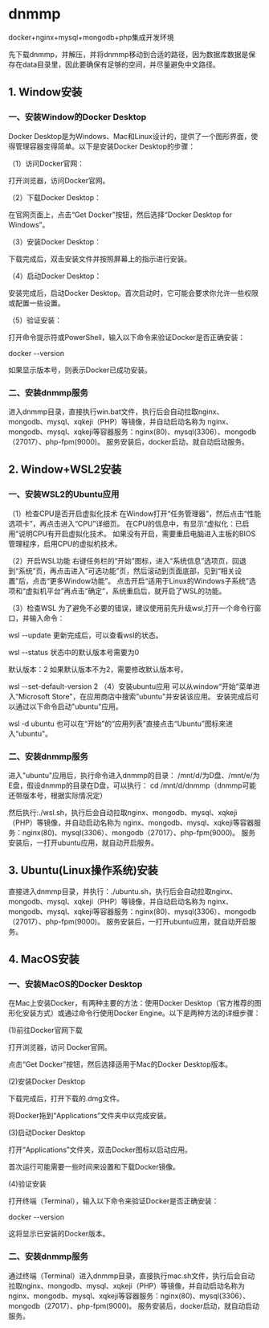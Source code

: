 # dnmmp
docker+nginx+mysql+mongodb+php集成开发环境

先下载dnmmp，并解压，并将dnmmp移动到合适的路径，因为数据库数据是保存在data目录里，因此要确保有足够的空间，并尽量避免中文路径。

## 1. Window安装 
### 一、安装Window的Docker Desktop
Docker Desktop是为Windows、Mac和Linux设计的，提供了一个图形界面，使得管理容器变得简单。以下是安装Docker Desktop的步骤：

（1）访问Docker官网：

打开浏览器，访问Docker官网。

（2）下载Docker Desktop：

在官网页面上，点击“Get Docker”按钮，然后选择“Docker Desktop for Windows”。

（3）安装Docker Desktop：

下载完成后，双击安装文件并按照屏幕上的指示进行安装。

（4）启动Docker Desktop：

安装完成后，启动Docker Desktop。首次启动时，它可能会要求你允许一些权限或配置一些设置。

（5）验证安装：

打开命令提示符或PowerShell，输入以下命令来验证Docker是否正确安装：

docker --version

如果显示版本号，则表示Docker已成功安装。

### 二、安装dnmmp服务

进入dnmmp目录，直接执行win.bat文件，执行后会自动拉取nginx、mongodb、mysql、xqkeji（PHP）等镜像，并自动启动名称为
nginx、mongodb、mysql、xqkeji等容器服务：nginx(80)、mysql(3306）、mongodb（27017）、php-fpm(9000)。
服务安装后，docker启动，就自动启动服务。

## 2. Window+WSL2安装
### 一、安装WSL2的Ubuntu应用

（1）检查CPU是否开启虚拟化技术
在Window打开“任务管理器”，然后点击“性能选项卡”，再点击进入“CPU”详细页。 在CPU的信息中，有显示“虚拟化：已启用”说明CPU有开启虚拟化技术。 如果没有开启，需要重启电脑进入主板的BIOS管理程序，启用CPU的虚拟机技术。

（2）开启WSL功能
右键任务栏的“开始”图标，进入“系统信息”选项页，回退到“系统”页，再点击进入“可选功能”页，然后滚动到页面底部，见到“相关设置”后，点击“更多Window功能”。 点击开启“适用于Linux的Windows子系统”选项和“虚拟机平台”再点击“确定”，系统重启后，就开启了WSL的功能。

（3）检查WSL
为了避免不必要的错误，建议使用前先升级wsl,打开一个命令行窗口，并输入命令：

wsl --update
更新完成后，可以查看wsl的状态。

wsl --status
状态中的默认版本号需要为0

默认版本：2
如果默认版本不为2，需要修改默认版本号。

wsl --set-default-version 2
（4）安装ubuntu应用
可以从window“开始”菜单进入“Microsoft Store"，在应用商店中搜索”ubuntu"并安装该应用。 安装完成后可以通过以下命令启动"ubuntu"应用。

wsl -d ubuntu
也可以在“开始”的“应用列表”直接点击“Ubuntu”图标来进入“ubuntu"。
### 二、安装dnmmp服务
进入"ubuntu"应用后，执行命令进入dnmmp的目录：
/mnt/d/为D盘、/mnt/e/为E盘，假设dnmmp的目录在D盘，可以执行：
cd /mnt/d/dnmmp（dnmmp可能还带版本号，根据实际情况定）

然后执行:./wsl.sh，执行后会自动拉取nginx、mongodb、mysql、xqkeji（PHP）等镜像，并自动启动名称为
nginx、mongodb、mysql、xqkeji等容器服务：nginx(80)、mysql(3306）、mongodb（27017）、php-fpm(9000)。
服务安装后，一打开ubuntu应用，就自动开启服务。

## 3. Ubuntu(Linux操作系统)安装
直接进入dnmmp目录，并执行：./ubuntu.sh，执行后会自动拉取nginx、mongodb、mysql、xqkeji（PHP）等镜像，并自动启动名称为
nginx、mongodb、mysql、xqkeji等容器服务：nginx(80)、mysql(3306）、mongodb（27017）、php-fpm(9000)。
服务安装后，一打开ubuntu应用，就自动开启服务。

## 4. MacOS安装
### 一、安装MacOS的Docker Desktop
在Mac上安装Docker，有两种主要的方法：使用Docker Desktop（官方推荐的图形化安装方式）或通过命令行使用Docker Engine。以下是两种方法的详细步骤：

(1)前往Docker官网下载

打开浏览器，访问 Docker官网。

点击“Get Docker”按钮，然后选择适用于Mac的Docker Desktop版本。

(2)安装Docker Desktop

下载完成后，打开下载的.dmg文件。

将Docker拖到“Applications”文件夹中以完成安装。

(3)启动Docker Desktop

打开“Applications”文件夹，双击Docker图标以启动应用。

首次运行可能需要一些时间来设置和下载Docker镜像。

(4)验证安装

打开终端（Terminal），输入以下命令来验证Docker是否正确安装：

docker --version

这将显示已安装的Docker版本。
### 二、安装dnmmp服务

通过终端（Terminal）进入dnmmp目录，直接执行mac.sh文件，执行后会自动拉取nginx、mongodb、mysql、xqkeji（PHP）等镜像，并自动启动名称为
nginx、mongodb、mysql、xqkeji等容器服务：nginx(80)、mysql(3306）、mongodb（27017）、php-fpm(9000)。
服务安装后，docker启动，就自动启动服务。